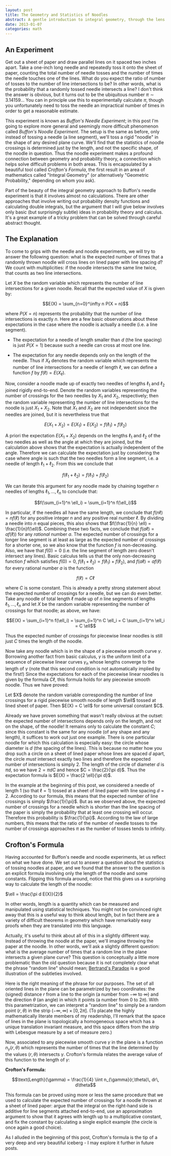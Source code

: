 ```yaml
---
layout: post
title: The Geometry and Statistics of Noodles
abstract: A gentle introduction to integral geometry, through the lens of Buffon's Needle experiment.
date: 2013-01-07
categories: math
---
```


## An Experiment
Get out a sheet of paper and draw parallel lines on it spaced two inches apart. Take a one-inch long needle and repeatedly toss it onto the sheet of paper, counting the total number of needle tosses and the number of times the needle touches one of the lines. What do you expect the ratio of number of tosses to the number of line intersections to be? In other words, what is the probability that a randomly tossed needle intersects a line? I don't think the answer is obvious, but it turns out to be the ubiquitous number $\pi \sim 3.14159...$ You can in principle use this to experimentally calculate $\pi$, though you unfortunately need to toss the needle an impractical number of times in order to get a reasonable estimate.

This experiment is known as *Buffon's Needle Experiment*; in this post I'm going to explore more general and seemingly more difficult phenomenon called *Buffon's Noodle Experiment*. The setup is the same as before, only instead of tossing a needle (a line segment), we'll toss a rigid "noodle" in the shape of any desired plane curve. We'll find that the statistics of noodle crossings is determined just by the length, and not the specific shape, of the noodle in question. Thus the noodle experiment makes a profound connection between geometry and probability theory, a connection which helps solve difficult problems in both areas. This is encapsulated by a beautiful tool called *Crofton's Formula*, the first result in an area of mathematics called "Integral Geometry" (or alternatively "Geometric Probability," depending on whom you ask).

Part of the beauty of the integral geometry approach to Buffon's needle experiment is that it involves almost no calculations. There are other approaches that involve writing out probability density functions and calculating double integrals, but the argument that I will give below involves only basic (but surprisingly subtle) ideas in probability theory and calculus. It's a great example of a tricky problem that can be solved through careful abstract thought.

## The Explanation
To come to grips with the needle and noodle experiments, we will try to answer the following question: what is the expected number of times that a randomly thrown noodle will cross lines on lined paper with line spacing $d$? We count with multiplicities: if the noodle intersects the same line twice, that counts as two line intersections.

Let $X$ be the random variable which represents the number of line intersections for a given noodle. Recall that the expected value of $X$ is given by:

$$E(X) = \sum_{n=0}^\infty n P(X = n)$$

where $P(X = n)$ represents the probability that the number of line intersections is exactly $n$. Here are a few basic observations about these expectations in the case where the noodle is actually a needle (i.e. a line segment).

* The expectation for a needle of length smaller than $d$ (the line spacing) is just $P(X = 1)$ because such a needle can cross at most one line.

* The expectation for any needle depends only on the length of the needle. Thus if $X_\ell$ denotes the random variable which represents the number of line intersections for a needle of length $\ell$, we can define a function $f$ by $f(\ell) = E(X_\ell)$.

Now, consider a noodle made up of exactly two needles of lengths $\ell_1$ and $\ell_2$ joined rigidly end-to-end. Denote the random variables representing the number of crossings for the two needles by $X_1$ and $X_2$, respectively; then the random variable representing the number of line intersections for the noodle is just $X_1 + X_2$. Note that $X_1$ and $X_2$ are not independent since the needles are joined, but it is nevertheless true that

$$E(X_1 + X_2) = E(X_1) + E(X_2) = f(\ell_1) + f(\ell_2)$$

A priori the expectation $E(X_1 + X_2)$ depends on the lengths $\ell_1$ and $\ell_2$ of the two needles as well as the angle at which they are joined, but the calculation above shows that the expectation is actually independent of the angle. Therefore we can calculate the expectation just by considering the case where angle is such that the two needles form a line segment, i.e. a needle of length $\ell_1 + \ell_2$. From this we conclude that

$$f(\ell_1 + \ell_2) = f(\ell_1) + f(\ell_2)$$

We can iterate this argument for any noodle made by chaining together $n$ needles of lengths $\ell_1, \ldots, \ell_n$ to conclude that:

$$f(\sum_{i=1}^n \ell_i) = \sum_{i=1}^n f(\ell_i)$$

In particular, if the needles all have the same length, we conclude that $f(n \ell) = n f(\ell)$ for any positive integer $n$ and any positive real number $\ell$. By dividing a needle into $n$ equal pieces, this also shows that $f(\frac{1}{n} \ell) = \frac{1}{n}f(\ell)$. Combining these two facts, we conclude that $f(a \ell) = a f(\ell))$ for any _rational_ number $a$. The expected number of crossings for a longer line segment is at least as large as the expected number of crossings for a shorter one, so we also know that the function $f$ is non-decreasing. Also, we have that $f(0) = 0$ (i.e. the line segment of length zero doesn't intersect any lines). Basic calculus tells us that the only non-decreasing function $f$ which satisfies $f(0) = 0$, $f(\ell_1 + \ell_2) = f(\ell_1) + f(\ell_2)$, and $f(a \ell) = a f(\ell)$ for every rational number $a$ is the function

$$f(\ell) = C \ell$$

where $C$ is some constant. This is already a pretty strong statement about the expected number of crossings for a needle, but we can do even better. Take any noodle of total length $\ell$ made up of $n$ line segments of lengths $\ell_1, \ldots, \ell_n$ and let $X$ be the random variable representing the number of crossings for that noodle; as above, we have:

$$E(X) = \sum_{i=1}^n f(\ell_i) = \sum_{i=1}^n C \ell_i = C \sum_{i=1}^n \ell_i = C \ell$$

Thus the expected number of crossings for piecewise linear noodles is still just $C$ times the length of the noodle.

Now take any noodle which is in the shape of a piecewise smooth curve $\gamma$. Borrowing another fact from basic calculus, $\gamma$ is the uniform limit of a sequence of piecewise linear curves $\gamma_n$ whose lengths converge to the length of $\gamma$ (note that this second condition is not automatically implied by the first!) Since the expectations for each of the piecewise linear noodles is given by the formula $C \ell$, this formula holds for any piecewise smooth noodle. Thus we have proved:

<div class="proposition">
Let $X$ denote the random variable corresponding the number of line crossings for a rigid piecewise smooth noodle of length $\ell$ tossed at lined sheet of paper. Then $E(X) = C \ell$ for some universal constant $C$.
</div>

Already we have proven something that wasn't really obvious at the outset: the expected number of intersections depends only on the length, and not on the shape, of the noodle! It remains only to calculate the constant $C$; since this constant is the same for any noodle (of any shape and any length), it suffices to work out just one example. There is one particular noodle for which this calculation is especially easy: the circle whose diameter is $d$ (the spacing of the lines). This is because no matter how you drop such a circle on a sheet of lined paper whose lines are spaced $d$ apart, the circle _must_ intersect exactly two lines and therefore the expected number of intersections is simply $2$. The length of the circle of diameter $d$ is $\pi d$, so we have $2 = \pi d C$ and hence $C = \frac{2}{\pi d}$. Thus the expectation formula is $E(X) = \frac{2 \ell}{\pi d}$.

In the example at the beginning of this post, we considered a needle of length $1$ (so that $\ell = 1$) tossed at a sheet of lined paper with line spacing $d = 2$. According to our formula, this means that the expected number of line crossings is simply $\frac{1}{\pi}$. But as we observed above, the expected number of crossings for a needle which is shorter than the line spacing of the paper is simply the probability that at least one crossing will occur. Therefore this probability is $\frac{1}{\pi}$. According to the law of large numbers, this means that the ratio of the number of needle tosses to the number of crossings approaches $\pi$ as the number of tosses tends to infinity.

## Crofton's Formula
Having accounted for Buffon's needle and noodle experiments, let us reflect on what we have done. We set out to answer a question about the statistics of tossing noodles at paper, and we found that the answer to the question is an explicit formula involving only the length of the noodle and some constants. Flipping this formula around, notice that this gives us a surprising way to calculate the length of the noodle:

$\ell = \frac{\pi d E(X)}{2}$

In other words, length is a quantity which can be measured and manipulated using statistical techniques. You might not be convinced right away that this is a useful way to think about length, but in fact there are a variety of difficult theorems in geometry which have remarkably easy proofs when they are translated into this language.

Actually, it's useful to think about all of this in a slightly different way. Instead of throwing the noodle at the paper, we'll imagine throwing the paper at the noodle. In other words, we'll ask a slightly different question: what is the average number of times that a random line in the plane intersects a given plane curve? This question is conceptually a little more problematic than the old question because it is not completely clear what the phrase "random line" should mean; [Bertrand's Paradox](http://en.wikipedia.org/wiki/Bertrand_paradox_%28probability%29 "Bertrand's Paradox") is a good illustration of the subtleties involved.

Here is the right meaning of the phrase for our purposes. The set of all oriented lines in the plane can be parametrized by two coordinates: the (signed) distance $r$ from a line to the origin (a number from $-\infty$ to $\infty$) and the direction $\theta$ (an angle) in which it points (a number from $0$ to $2\pi$). With this parametrization, we can interpret a "random line" to simply be a random point $(r,\theta)$ in the strip $(-\infty,\infty) \times [0,2\pi]$.  (To placate the highly mathematically literate members of my readership, I'll remark that the space of lines in the plane is topologically a homogeneous space which has a unique translation invariant measure, and this space differs from the strip with Lebesgue measure by a set of measure zero.)  

Now, associated to any piecewise smooth curve $\gamma$ in the plane is a function $n_{\gamma}(r,\theta)$ which represents the number of times that the line determined by the values $(r,\theta)$ intersects $\gamma$.  Crofton's formula relates the average value of this function to the length of $\gamma$:

**Crofton's Formula:**

$$\text{Length}(\gamma) = \frac{1}{4} \iint n_{\gamma}(r,\theta)\, dr\, d\theta$$

This formula can be proved using more or less the same procedure that we used to calculate the expected number of crossings for a noodle thrown at a sheet of lined paper: argue that the integral on the right-hand side is additive for line segments attached end-to-end, use an approximation argument to show that it agrees with length up to a multiplicative constant, and fix the constant by calculating a single explicit example (the circle is once again a good choice).  

As I alluded in the beginning of this post, Crofton's formula is the tip of a very deep and very beautiful iceberg - I may explore it further in future posts.

